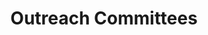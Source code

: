 ---
templateKey: committee-page
seo:
  description: Magma, open-source mobile core network solution  
  image: /img/og-image.jpg
  title: Outreach Committees
  twitterUsername: "@magmacommunity"
  url: "https://www.magmacore.org/committee/outreach-committees"
title: Outreach Committees
subTitle: 'Join to contribute code, documentation, and use cases'
members: 
  - name: Pratik Das	
    company: Qualcomm	
    title: Staff Manager, Technical Marketing	
    description: >
      Pratik Das is a Staff Manager in Technical Marketing at Qualcomm Technologies, Inc. He works with 5G infrastructure topics like private networks, vRAN, open RAN, multi-access edge compute, industrial IoT, and 5G in unlicensed spectrum. Prior to marketing, Pratik had 15 years of cellular networking experience in wireless R&D, technical sales, network design, operations, and maintenance. Pratik has a PhD in electrical engineering from The University of Newcastle in Australia and a bachelor's degree in information engineering from Massey University in New Zealand.
    twitter: https://twitter.com/realpratikdas
    linkedin: https://linkedin.com/in/pratikdas
    picture: /img/committee/outreach-committees/Pratik-Das.jpg
  - name: Phil Ritter	
    company: Facebook	
    title: Contractor to Facebook Connectivity
    description: >
      Phil Ritter spent nearly 30 years at a US based Tier 1 Wireless Service Provider, designing and deploying network core and transport systems starting with Analog Cellular (AMPS) through each generation of digital wireless systems (2g -> 5g), eventually serving as their national Director of Network Planning for the wireless data core systems and then Director of Network Virtualization Planning before taking an early retirement.  In his role as Planning Director Phil led the deployment of the network core systems for the first nationwide 4G-LTE network in the USA.  After a brief period of relaxation he returned to the workforce, Joining the Magma team as Community Manager for the Magma Core Foundation.  Phil holds a BS Computer Science from the University of California at Irvine and spent about 10 years doing software development on various communications system projects prior his work developing wireless networks.
    picture: /img/committee/outreach-committees/Phil-Ritter.jpg
  - name: Jeff Hodge	
    company: Vapor IO
    picture: /img/committee/outreach-committees/Jeff-Hodge.jpeg
  - name: Allison Price	
    company: Open Infrastructure Foundation	
    title: Director of Marketing & Community
    description: >
      Allison runs Marketing and Community at the OpenInfra Foundation. For eight years, she’s been collaborating with global open source communities, learning from operators running the projects in production, meeting the developers building the software and telling their stories for the world to learn from. 	
    twitter: https://twitter.com/amprice88 
    linkedin: https://www.linkedin.com/in/allisonmarieprice/  
    github: https://github.com/allisonprice
    picture: /img/committee/outreach-committees/Allison-Price.jpg
  - name: Prabhjot Singh Sethi
    company: Aarna Networks	
    title: Senior Member Technical Staff	
    description: >
      Prabhjot is Senior Member Technical Staff at Aarna Networks, responsible for delivery of some of the key components for Aarna Multi Cluster Orchestration Platform(AMCOP) that is based on EMCO and LF Networking project ONAP. where AMCOP plays a vital role in enabling Private 5G deployment solutions for Aarna Networks. </br>
      Prior to Aarna, Prabhjot has worked extensively in the domain of SDN and traditional routing/switch platforms, providing solutions using various open source projects ODL, VPP, OpenVswitch, Istio along with being one of the early key contributors to Tungsten Fabric. He has also extended his services to the community as Chairperson for Tungsten Fabric TSC, contributions to Linux Foundation Networking whitepaper, presentations at various DTF events and Solution showcases using integrated open source projects at various ONES events.
    linkedin: https://www.linkedin.com/in/prabhjot-sethi
    picture: /img/committee/outreach-committees/Prabhjot-Singh-Sethi.jpg
  - name: Chaitanya Kadiyala
    company: Arm
    title: Senior Product Marketing Manager
    picture: /img/committee/outreach-committees/Chaitanya-Kadiyala.jpeg
---